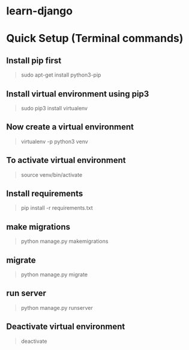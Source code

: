 # learn-django

# Quick Setup (Terminal commands)

## Install pip first
> sudo apt-get install python3-pip

## Install virtual environment using pip3
> sudo pip3 install virtualenv

## Now create a virtual environment
> virtualenv -p python3 venv

## To activate virtual environment
> source venv/bin/activate

## Install requirements
> pip install -r requirements.txt

## make migrations
> python manage.py makemigrations

## migrate
> python manage.py migrate

## run server
> python manage.py runserver

## Deactivate virtual environment
> deactivate
